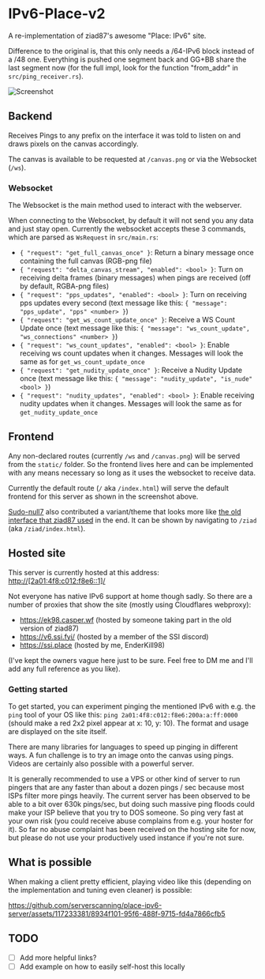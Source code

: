 # IPv6-Place-v2

A re-implementation of ziad87's awesome "Place: IPv6" site.

Difference to the original is, that this only needs a /64-IPv6 block instead of a /48 one. Everything is pushed one segment back and GG+BB share the last segment now (for the full impl, look for the function "from_addr" in `src/ping_receiver.rs`).

![Screenshot](https://transfer.cosmos-ink.net/hHufof4KOC/grafik.png)

## Backend

Receives Pings to any prefix on the interface it was told to listen on and draws pixels on the canvas accordingly.

The canvas is available to be requested at `/canvas.png` or via the Websocket (`/ws`).

### Websocket

The Websocket is the main method used to interact with the webserver.

When connecting to the Websocket, by default it will not send you any data and just stay open. Currently the websocket accepts these 3 commands, which are parsed as `WsRequest` in `src/main.rs`:

- `{ "request": "get_full_canvas_once" }`: Return a binary message once containing the full canvas (RGB-png file)
- `{ "request": "delta_canvas_stream", "enabled": <bool> }`: Turn on receiving delta frames (binary messages) when pings are received (off by default, RGBA-png files)
- `{ "request": "pps_updates", "enabled": <bool> }`: Turn on receiving pps updates every second (text message like this: `{ "message": "pps_update", "pps" <number> }`)
- `{ "request": "get_ws_count_update_once" }`: Receive a WS Count Update once (text message like this: `{ "message": "ws_count_update", "ws_connections" <number> }`)
- `{ "request": "ws_count_updates", "enabled": <bool> }`: Enable receiving ws count updates when it changes. Messages will look the same as for `get_ws_count_update_once`
- `{ "request": "get_nudity_update_once" }`: Receive a Nudity Update once (text message like this: `{ "message": "nudity_update", "is_nude" <bool> }`)
- `{ "request": "nudity_updates", "enabled": <bool> }`: Enable receiving nudity updates when it changes. Messages will look the same as for `get_nudity_update_once`

## Frontend

Any non-declared routes (currently `/ws` and `/canvas.png`) will be served from the `static/` folder. So the frontend lives here and can be implemented with any means necessary so long as it uses the websocket to receive data.

Currently the default route (`/` aka `/index.html`) will serve the default frontend for this server as shown in the screenshot above.

[Sudo-null7](https://github.com/Sudo-null7) also contributed a variant/theme that looks more like [the old interface that ziad87 used](https://i.xevion.dev/2023/03/firefox_UMf1xj8hrL.png) in the end. It can be shown by navigating to `/ziad` (aka `/ziad/index.html`).

## Hosted site

This server is currently hosted at this address: <http://[2a01:4f8:c012:f8e6::1]/>

Not everyone has native IPv6 support at home though sadly. So there are a number of proxies that show the site (mostly using Cloudflares webproxy):

- <https://ek98.casper.wf> (hosted by someone taking part in the old version of ziad87)
- <https://v6.ssi.fyi/> (hosted by a member of the SSI discord)
- <https://ssi.place> (hosted by me, EnderKill98)

(I've kept the owners vague here just to be sure. Feel free to DM me and I'll add any full reference as you like).

### Getting started

To get started, you can experiment pinging the mentioned IPv6 with e.g. the `ping` tool of your OS like this: `ping 2a01:4f8:c012:f8e6:200a:a:ff:0000` (should make a red 2x2 pixel appear at x: 10, y: 10). The format and usage are displayed on the site itself.

There are many libraries for languages to speed up pinging in different ways. A fun challenge is to try an image onto the canvas using pings. Videos are certainly also possible with a powerful server.

It is generally recommended to use a VPS or other kind of server to run pingers that are any faster than about a dozen pings / sec because most ISPs filter more pings heavily. The current server has been observed to be able to a bit over 630k pings/sec, but doing such massive ping floods could make your ISP believe that you try to DOS someone. So ping very fast at your own risk (you could receive abuse complains from e.g. your hoster for it). So far no abuse complaint has been received on the hosting site for now, but please do not use your productively used instance if you're not sure.

## What is possible

When making a client pretty efficient, playing video like this (depending on the implementation and tuning even cleaner) is possible:

<https://github.com/serverscanning/place-ipv6-server/assets/117233381/8934f101-95f6-488f-9715-fd4a7866cfb5>

## TODO

- [ ] Add more helpful links?
- [ ] Add example on how to easily self-host this locally
